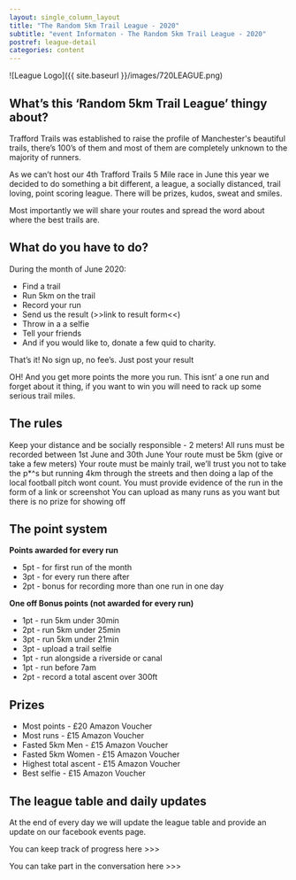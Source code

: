 ```yaml
---
layout: single_column_layout
title: "The Random 5km Trail League - 2020"
subtitle: "event Informaton - The Random 5km Trail League - 2020"
postref: league-detail
categories: content
---
```


![League Logo]({{ site.baseurl }}/images/720LEAGUE.png)

## What’s this ‘Random 5km Trail League’ thingy about?

Trafford Trails was established to raise the profile of Manchester's beautiful trails, there’s 100’s of them and most of them are completely unknown to the majority of runners.

As we can’t host our 4th Trafford Trails 5 Mile race in June this year we decided to do something a bit different, a league, a socially distanced, trail loving, point scoring league. There will be prizes, kudos, sweat and smiles.

Most importantly we will share your routes and spread the word about where the best trails are.

## What do you have to do?

During the month of June 2020:
* Find a trail
* Run 5km on the trail
* Record your run
* Send us the result (>>link to result form<<)
* Throw in a a selfie
* Tell your friends
* And if you would like to, donate a few quid to charity.

That’s it! No sign up, no fee’s. Just post your result 

OH! And you get more points the more you run. This isnt’ a one run and forget about it thing, if you want to win you will need to rack up some serious trail miles.

## The rules

Keep your distance and be socially responsible - 2 meters!
All runs must be recorded between 1st June and 30th June
Your route must be 5km (give or take a few meters)
Your route must be mainly trail, we’ll trust you not to take the p*^s but running 4km through the streets and then doing a lap of the local football pitch wont count.
You must provide evidence of the run in the form of a link or screenshot
You can upload as many runs as you want but there is no prize for showing off

## The point system

**Points awarded for every run**

* 5pt - for first run of the month
* 3pt - for every run there after
* 2pt - bonus for recording more than one run in one day

**One off Bonus points (not awarded for every run)**

* 1pt - run 5km under 30min
* 2pt - run 5km under 25min
* 3pt - run 5km under 21min
* 3pt - upload a trail selfie
* 1pt - run alongside a riverside or canal
* 1pt - run before 7am
* 2pt - record a total ascent over 300ft

## Prizes

* Most points - £20 Amazon Voucher
* Most runs - £15 Amazon Voucher
* Fasted 5km Men - £15 Amazon Voucher
* Fasted 5km Women - £15 Amazon Voucher
* Highest total ascent - £15 Amazon Voucher
* Best selfie - £15 Amazon Voucher

## The league table and daily updates

At the end of every day we will update the league table and provide an update on our facebook events page.

You can keep track of progress here >>>

You can take part in the conversation here >>>

